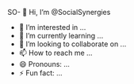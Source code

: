 SO- 👋 Hi, I’m @SocialSynergies
- 👀 I’m interested in ...
- 🌱 I’m currently learning ...
- 💞️ I’m looking to collaborate on ...
- 📫 How to reach me ...
- 😄 Pronouns: ...
- ⚡ Fun fact: ...

<!---
SocialSynergies/SocialSynergies is a ✨ special ✨ repository because its `README.md` (this file) appears on your GitHub profile.
You can click the Preview link to take a look at your changes.
--->
